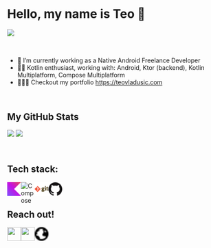 # Hello, my name is Teo 👋
![](https://i.giphy.com/llarwdtFqG63IlqUR1.webp)

<br>

- 🔭 I’m currently working as a Native Android Freelance Developer
- 🥷🏼 Kotlin enthusiast, working with: Android, Ktor (backend), Kotlin Multiplatform, Compose Multiplatform
- 👨🏼‍💻 Checkout my portfolio https://teovladusic.com

<br>

## My GitHub Stats
![](https://github-readme-stats.vercel.app/api?username=teovladusic&count_private=true&include_all_commits=true&show_icons=true&hide_title=true)
![](https://github-readme-stats.vercel.app/api/top-langs/?username=teovladusic&layout=compact)

<br>

## Tech stack:
<img align="left" heigh="32px" width="32px" src="https://raw.githubusercontent.com/github/explore/80688e429a7d4ef2fca1e82350fe8e3517d3494d/topics/kotlin/kotlin.png" />
<img align="left" alt="Compose" width="32px" src="https://github.com/teovladusic/teovladusic/assets/71450900/9c9feb0b-4326-4d50-8707-2e7f45f6280e" />
<img align="left" alt="Git" width="32px" src="https://raw.githubusercontent.com/github/explore/80688e429a7d4ef2fca1e82350fe8e3517d3494d/topics/git/git.png" />
<img align="left" alt="GitHub" width="32px" src="https://raw.githubusercontent.com/github/explore/78df643247d429f6cc873026c0622819ad797942/topics/github/github.png" />

<br>
<br>

## Reach out!
<a href="https://www.linkedin.com/in/teo-vladusic/"><img align="left" height="32" width="32" src="https://cdn.jsdelivr.net/npm/simple-icons@v3/icons/linkedin.svg" /></a>
<a href="mailto:teo.vladusic@gmail.com"><img align="left" height="32" width="32" src="https://cdn.jsdelivr.net/npm/simple-icons@v3/icons/gmail.svg" /></a>
<a href="https://teovladusic.com"><img align="left" height="32px" width="32px" src="https://raw.githubusercontent.com/iconic/open-iconic/master/svg/globe.svg" /></a>
